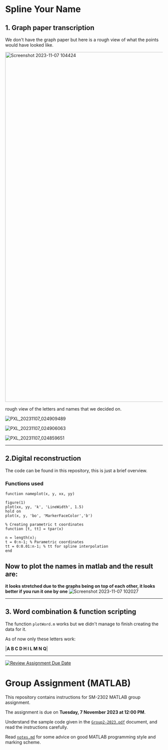 
# Spline Your Name

## 1. Graph paper transcription

We don't have the graph paper but here is a rough view of what the points would have looked like. 

<img width="1118" alt="Screenshot 2023-11-07 104424" src="https://github.com/sm2302-aug23/grp-matlab-tan-gerine/assets/141986996/d9d24ed4-15d0-413e-9c46-c32eb926b9c8">

rough view of the letters and names that we decided on.

![PXL_20231107_024909489](https://github.com/sm2302-aug23/grp-matlab-tan-gerine/assets/141986996/6a7e4b30-3a8a-42c9-9ca1-50d2361b905b)

![PXL_20231107_024906063](https://github.com/sm2302-aug23/grp-matlab-tan-gerine/assets/141986996/59a85249-cf41-43cb-b0c5-edb618667329)

![PXL_20231107_024859651](https://github.com/sm2302-aug23/grp-matlab-tan-gerine/assets/141986996/df455aab-11bc-4675-bac7-441e68beae72)

---

## 2.Digital reconstruction

The code can be found in this repository, this is just a brief overview.

### Functions used

```
function nameplot(x, y, xx, yy)

figure(1)
plot(xx, yy, 'k', 'LineWidth', 1.5)
hold on
plot(x, y, 'bo', 'MarkerFaceColor','b')

```
```
% Creating parametric t coordinates
function [t, tt] = tpar(x)

n = length(x);
t = 0:n-1; % Parametric coordinates
tt = 0:0.01:n-1; % tt for spline interpolation
end
```

## Now to plot the names in matlab and the result are:

**it looks stretched due to the graphs being on top of each other, it looks better if you run it one by one**
![Screenshot 2023-11-07 102027](https://github.com/sm2302-aug23/grp-matlab-tan-gerine/assets/141986996/a37146d2-687e-4c7e-ae0e-23e529afd0eb)

-----------------------------------
## 3. Word combination & function scripting

The function `plotWord.m` works but we didn't manage to finish creating the data for it. 

As of now only these letters work:

|**A B C D H I L M N Q**|

-----------------------------------
[![Review Assignment Due Date](https://classroom.github.com/assets/deadline-readme-button-24ddc0f5d75046c5622901739e7c5dd533143b0c8e959d652212380cedb1ea36.svg)](https://classroom.github.com/a/i8q0vJZ5)
# Group Assignment (MATLAB)

This repository contains instructions for SM-2302 MATLAB group assignment.

The assignment is due on **Tuesday, 7 November 2023 at 12:00 PM**.

Understand the sample code given in the [`Group2-2023.pdf`](Group2-2023.pdf) document, and read the instructions carefully.

Read [`notes.md`](notes.md) for some advice on good MATLAB programming style and marking scheme.
